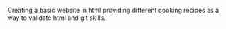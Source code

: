 Creating a basic website in html providing different cooking recipes as a way to validate html and git skills.